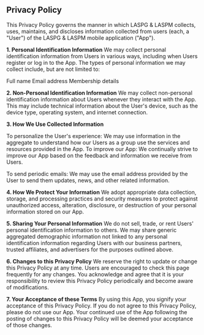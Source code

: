 ## Privacy Policy

This Privacy Policy governs the manner in which LASPG & LASPM collects, uses, maintains, and discloses information collected from users (each, a "User") of the LASPG & LASPM mobile application ("App").

**1. Personal Identification Information**
We may collect personal identification information from Users in various ways, including when Users register or log in to the App. The types of personal information we may collect include, but are not limited to:

Full name
Email address
Membership details

**2. Non-Personal Identification Information**
We may collect non-personal identification information about Users whenever they interact with the App. This may include technical information about the User's device, such as the device type, operating system, and internet connection.

**3. How We Use Collected Information**

To personalize the User's experience: We may use information in the aggregate to understand how our Users as a group use the services and resources provided in the App.
To improve our App: We continually strive to improve our App based on the feedback and information we receive from Users.

To send periodic emails: We may use the email address provided by the User to send them updates, news, and other related information.

**4. How We Protect Your Information**
We adopt appropriate data collection, storage, and processing practices and security measures to protect against unauthorized access, alteration, disclosure, or destruction of your personal information stored on our App.

**5. Sharing Your Personal Information**
We do not sell, trade, or rent Users' personal identification information to others. We may share generic aggregated demographic information not linked to any personal identification information regarding Users with our business partners, trusted affiliates, and advertisers for the purposes outlined above.

**6. Changes to this Privacy Policy**
We reserve the right to update or change this Privacy Policy at any time. Users are encouraged to check this page frequently for any changes. You acknowledge and agree that it is your responsibility to review this Privacy Policy periodically and become aware of modifications.

**7. Your Acceptance of these Terms**
By using this App, you signify your acceptance of this Privacy Policy. If you do not agree to this Privacy Policy, please do not use our App. Your continued use of the App following the posting of changes to this Privacy Policy will be deemed your acceptance of those changes.

